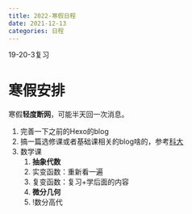 ```yaml
---
title: 2022-寒假日程
date: 2021-12-13
categories: 日程
---
```


19-20-3复习

<!-- more -->

# 寒假安排

寒假**轻度断网**，可能半天回一次消息。

1. 完善一下之前的Hexo的blog
2. 搞一篇选修课或者基础课相关的blog啥的，参考[科大](http://home.ustc.edu.cn/~yx3x/USTCdata.html)
3. 数学课
   1. **抽象代数**
   2. 实变函数：重新看一遍
   3. 复变函数：复习+学后面的内容
   4. **微分几何**
   5. !数分高代